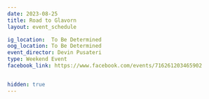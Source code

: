 ```yaml
---
date: 2023-08-25
title: Road to Glavorn
layout: event_schedule

ig_location:  To Be Determined
oog_location: To Be Determined
event_director: Devin Pusateri
type: Weekend Event
facebook_link: https://www.facebook.com/events/716261203465902


hidden: true
---
```

